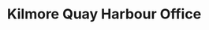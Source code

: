 ---
title: "Kilmore Quay Harbour Office"
address: "Harbour Masters Office, Kilmore Quay, Co. Wexford"
tel: "+353 (0)53 912 9955"
county: "Wexford"
category: "Marinas"
type: "Content"
lat: "52.171504974365234"
lng: "-6.596811771392822"
---
